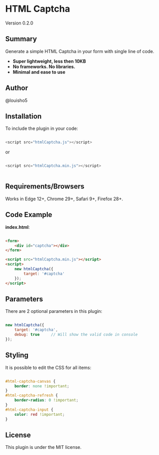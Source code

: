 # HTML Captcha

Version 0.2.0

## Summary

Generate a simple HTML Captcha in your form with single line of code. 

* <strong>Super lightweight, less then 10KB</strong><br>
* <strong>No frameworks. No libraries.</strong><br>
* <strong>Minimal and ease to use</strong><br>

## Author

@louisho5

## Installation

To include the plugin in your code:

```js script

<script src="htmlCaptcha.js"></script>

```

or


```js script

<script src="htmlCaptcha.min.js"></script>
	
```

## Requirements/Browsers

Works in Edge 12+, Chrome 29+, Safari 9+, Firefox 28+.

## Code Example

**index.html**:

```html

<form>
    <div id="captcha"></div>
</form>

<script src="htmlCaptcha.min.js"></script>
<script>
    new htmlCaptcha({
        target: '#captcha'
    });
</script>

```

## Parameters

There are 2 optional parameters in this plugin:

```js script

new htmlCaptcha({
    target: '#captcha',
    debug: true		// Will show the valid code in console
});

```

## Styling

It is possible to edit the CSS for all items:

```css

#html-captcha-canvas {
    border: none !important;
}
#html-captcha-refresh {
    border-radius: 0 !important;
}
#html-captcha-input {
    color: red !important;
}

```

## License

This plugin is under the MIT license.
